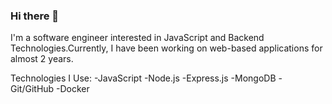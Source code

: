 ### Hi there 👋

I'm a software engineer interested in JavaScript and Backend Technologies.Currently, I have been working on web-based applications for almost 2 years.

Technologies I Use:
-JavaScript
-Node.js
-Express.js
-MongoDB
-Git/GitHub 
-Docker
